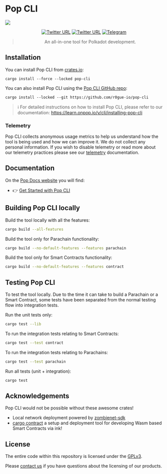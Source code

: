 # Pop CLI

<img src="assets/logo.jpeg"></img>

<div align="center">
  
[![Twitter URL](https://img.shields.io/twitter/follow/Pop?style=social)](https://x.com/onpopio/)
[![Twitter URL](https://img.shields.io/twitter/follow/R0GUE?style=social)](https://twitter.com/gor0gue)
[![Telegram](https://img.shields.io/badge/Telegram-gray?logo=telegram)](https://t.me/onpopio)



> An all-in-one tool for Polkadot development.

</div>




## Installation

You can install Pop CLI from [crates.io](https://crates.io/crates/pop-cli):

```shell
cargo install --force --locked pop-cli
```

You can also install Pop CLI using the [Pop CLI GitHub repo](https://github.com/r0gue-io/pop-cli):

```shell
cargo install --locked --git https://github.com/r0gue-io/pop-cli
```

> :information_source: For detailed instructions on how to install Pop CLI, please refer to our
> documentation: https://learn.onpop.io/v/cli/installing-pop-cli

### Telemetry

Pop CLI collects anonymous usage metrics to help us understand how the tool is being used and how we can improve it.
We do not collect any personal information. If you wish to disable telemetry
or read more about our telemetry practices please see
our [telemetry](crates/pop-telemetry/README.md) documentation.

## Documentation

On the [Pop Docs website](https://learn.onpop.io) you will find:
* 👉 [Get Started with Pop CLI](https://learn.onpop.io/v/cli)

## Building Pop CLI locally

Build the tool locally with all the features:

```sh
cargo build --all-features
```

Build the tool only for Parachain functionality:

```sh
cargo build --no-default-features --features parachain
```

Build the tool only for Smart Contracts functionality:

```sh
cargo build --no-default-features --features contract
```

## Testing Pop CLI

To test the tool locally. Due to the time it can take to build a Parachain or a Smart Contract, some tests have been
separated from the normal testing flow into integration tests.

Run the unit tests only:

```sh
cargo test --lib
```

To run the integration tests relating to Smart Contracts:

```sh
cargo test --test contract
```

To run the integration tests relating to Parachains:

```sh
cargo test --test parachain
```

Run all tests (unit + integration):

```sh
cargo test
```

## Acknowledgements

Pop CLI would not be possible without these awesome crates!

- Local network deployment powered by [zombienet-sdk](https://github.com/paritytech/zombienet-sdk)
- [cargo contract](https://github.com/use-ink/cargo-contract) a setup and deployment tool for developing Wasm based
  Smart Contracts via ink!

## License

The entire code within this repository is licensed under the [GPLv3](LICENSE).

Please [contact us](https://r0gue.io/contact) if you have questions about the licensing of our products.
